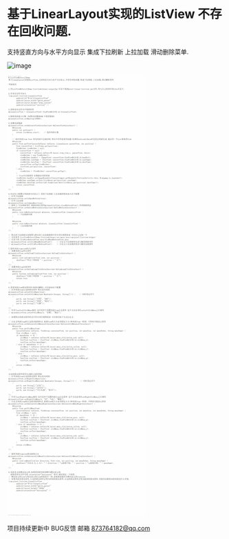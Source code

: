 # 基于LinearLayout实现的ListView 不存在回收问题.

支持竖直方向与水平方向显示 集成下拉刷新 上拉加载 滑动删除菜单. 

![image](projectImage/readme.gif)

![image](projectImage/readme.jpg)

项目持续更新中 BUG反馈 邮箱 873764182@qq.com

